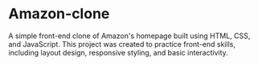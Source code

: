 # Amazon-clone
A simple front-end clone of Amazon's homepage built using HTML, CSS, and JavaScript. This project was created to practice front-end skills, including layout design, responsive styling, and basic interactivity.

